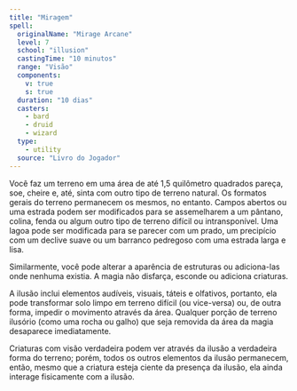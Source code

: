 ```yaml
---
title: "Miragem"
spell:
  originalName: "Mirage Arcane"
  level: 7
  school: "illusion"
  castingTime: "10 minutos"
  range: "Visão"
  components:
    v: true
    s: true
  duration: "10 dias"
  casters:
    - bard
    - druid
    - wizard
  type:
    - utility
  source: "Livro do Jogador"
---
```


Você faz um terreno em uma área de até 1,5 quilômetro quadrados pareça, soe, cheire e, até, sinta com outro tipo de terreno natural. Os formatos gerais do terreno permanecem os mesmos, no entanto. Campos abertos ou uma estrada podem ser modificados para se assemelharem a um pântano, colina, fenda ou algum outro tipo de terreno difícil ou intransponível. Uma lagoa pode ser modificada para se parecer com um prado, um precipício com um declive suave ou um barranco pedregoso com uma estrada larga e lisa.

Similarmente, você pode alterar a aparência de estruturas ou adiciona-las onde nenhuma existia. A magia não disfarça, esconde ou adiciona criaturas.

A ilusão inclui elementos audíveis, visuais, táteis e olfativos, portanto, ela pode transformar solo limpo em terreno difícil (ou vice-versa) ou, de outra forma, impedir o movimento através da área. Qualquer porção de terreno ilusório (como uma rocha ou galho) que seja removida da área da magia desaparece imediatamente.

Criaturas com visão verdadeira podem ver através da ilusão a verdadeira forma do terreno; porém, todos os outros elementos da ilusão permanecem, então, mesmo que a criatura esteja ciente da presença da ilusão, ela ainda interage fisicamente com a ilusão.
